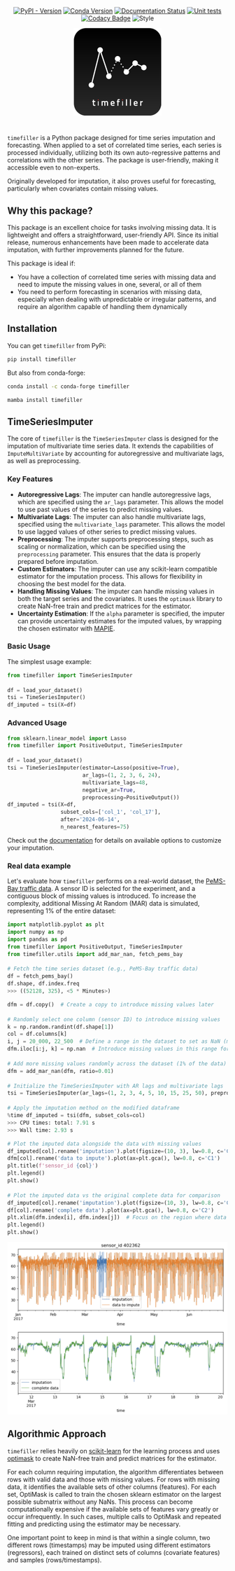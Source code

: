 <div align="center">

[![PyPI - Version](https://img.shields.io/pypi/v/timefiller)](https://pypi.org/project/timefiller/)
[![Conda Version](https://img.shields.io/conda/vn/conda-forge/timefiller.svg)](https://anaconda.org/conda-forge/timefiller)
[![Documentation Status](https://readthedocs.org/projects/timefiller/badge/?version=latest)](https://timefiller.readthedocs.io/en/latest/?badge=latest)
[![Unit tests](https://github.com/CyrilJl/timefiller/actions/workflows/pytest.yml/badge.svg)](https://github.com/CyrilJl/timefiller/actions/workflows/pytest.yml)
[![Codacy Badge](https://app.codacy.com/project/badge/Grade/51d0dd39565a410985a6836e7d6bcd0b)](https://app.codacy.com/gh/CyrilJl/TimeFiller/dashboard?utm_source=gh&utm_medium=referral&utm_content=&utm_campaign=Badge_grade)
![Style](https://img.shields.io/badge/style-ruff-41B5BE?style=flat)

<img src="https://raw.githubusercontent.com/CyrilJl/timefiller/main/_static/logo_timefiller.svg" alt="Logo BatchStats" width="200" height="200">

</div>

#

`timefiller` is a Python package designed for time series imputation and forecasting. When applied to a set of correlated time series, each series is processed individually, utilizing both its own auto-regressive patterns and correlations with the other series. The package is user-friendly, making it accessible even to non-experts.

Originally developed for imputation, it also proves useful for forecasting, particularly when covariates contain missing values.

## Why this package?

This package is an excellent choice for tasks involving missing data. It is lightweight and offers a straightforward, user-friendly API. Since its initial release, numerous enhancements have been made to accelerate data imputation, with further improvements planned for the future.

This package is ideal if:

- You have a collection of correlated time series with missing data and need to impute the missing values in one, several, or all of them
- You need to perform forecasting in scenarios with missing data, especially when dealing with unpredictable or irregular patterns, and require an algorithm capable of handling them dynamically

## Installation

You can get ``timefiller`` from PyPi:

```bash
pip install timefiller
```

But also from conda-forge:

```bash
conda install -c conda-forge timefiller
```

```bash
mamba install timefiller
```

## TimeSeriesImputer

The core of `timefiller` is the `TimeSeriesImputer` class is designed for the imputation of multivariate time series data. It extends the capabilities of `ImputeMultiVariate` by accounting for autoregressive and multivariate lags, as well as preprocessing.

### Key Features

- **Autoregressive Lags**: The imputer can handle autoregressive lags, which are specified using the `ar_lags` parameter. This allows the model to use past values of the series to predict missing values.
- **Multivariate Lags**: The imputer can also handle multivariate lags, specified using the `multivariate_lags` parameter. This allows the model to use lagged values of other series to predict missing values.
- **Preprocessing**: The imputer supports preprocessing steps, such as scaling or normalization, which can be specified using the `preprocessing` parameter. This ensures that the data is properly prepared before imputation.
- **Custom Estimators**: The imputer can use any scikit-learn compatible estimator for the imputation process. This allows for flexibility in choosing the best model for the data.
- **Handling Missing Values**: The imputer can handle missing values in both the target series and the covariates. It uses the `optimask` library to create NaN-free train and predict matrices for the estimator.
- **Uncertainty Estimation**: If the `alpha` parameter is specified, the imputer can provide uncertainty estimates for the imputed values, by wrapping the chosen estimator with [MAPIE](https://mapie.readthedocs.io/en/latest/).

### Basic Usage

The simplest usage example:

```python
from timefiller import TimeSeriesImputer

df = load_your_dataset()
tsi = TimeSeriesImputer()
df_imputed = tsi(X=df)
```

### Advanced Usage

```python
from sklearn.linear_model import Lasso
from timefiller import PositiveOutput, TimeSeriesImputer

df = load_your_dataset()
tsi = TimeSeriesImputer(estimator=Lasso(positive=True),
                        ar_lags=(1, 2, 3, 6, 24),
                        multivariate_lags=48,
                        negative_ar=True,
                        preprocessing=PositiveOutput())
df_imputed = tsi(X=df,
                 subset_cols=['col_1', 'col_17'],
                 after='2024-06-14',
                 n_nearest_features=75)
```

Check out the [documentation](https://timefiller.readthedocs.io/en/latest/index.html) for details on available options to customize your imputation.

### Real data example

Let's evaluate how ``timefiller`` performs on a real-world dataset, the [PeMS-Bay traffic data](https://zenodo.org/records/5724362). A sensor ID is selected for the experiment, and a contiguous block of missing values is introduced. To increase the complexity, additional Missing At Random (MAR) data is simulated, representing 1% of the entire dataset:

```python
import matplotlib.pyplot as plt
import numpy as np
import pandas as pd
from timefiller import PositiveOutput, TimeSeriesImputer
from timefiller.utils import add_mar_nan, fetch_pems_bay

# Fetch the time series dataset (e.g., PeMS-Bay traffic data)
df = fetch_pems_bay()
df.shape, df.index.freq
>>> ((52128, 325), <5 * Minutes>)
```

```python
dfm = df.copy()  # Create a copy to introduce missing values later

# Randomly select one column (sensor ID) to introduce missing values
k = np.random.randint(df.shape[1])
col = df.columns[k]
i, j = 20_000, 22_500  # Define a range in the dataset to set as NaN (missing values)
dfm.iloc[i:j, k] = np.nan  # Introduce missing values in this range for the selected column

# Add more missing values randomly across the dataset (1% of the data)
dfm = add_mar_nan(dfm, ratio=0.01)

# Initialize the TimeSeriesImputer with AR lags and multivariate lags
tsi = TimeSeriesImputer(ar_lags=(1, 2, 3, 4, 5, 10, 15, 25, 50), preprocessing=PositiveOutput())

# Apply the imputation method on the modified dataframe
%time df_imputed = tsi(dfm, subset_cols=col)
>>> CPU times: total: 7.91 s
>>> Wall time: 2.93 s
```

```python
# Plot the imputed data alongside the data with missing values
df_imputed[col].rename('imputation').plot(figsize=(10, 3), lw=0.8, c='C0')
dfm[col].rename('data to impute').plot(ax=plt.gca(), lw=0.8, c='C1')
plt.title(f'sensor_id {col}')
plt.legend()
plt.show()

# Plot the imputed data vs the original complete data for comparison
df_imputed[col].rename('imputation').plot(figsize=(10, 3), lw=0.8, c='C0')
df[col].rename('complete data').plot(ax=plt.gca(), lw=0.8, c='C2')
plt.xlim(dfm.index[i], dfm.index[j])  # Focus on the region where data was missing
plt.legend()
plt.show()
```

<img src="https://raw.githubusercontent.com/CyrilJl/timefiller/main/_static/result_imputation.png" width="750" alt="result">

## Algorithmic Approach

`timefiller` relies heavily on [scikit-learn](https://scikit-learn.org/stable/) for the learning process and uses [optimask](https://optimask.readthedocs.io/en/latest/index.html) to create NaN-free train and
predict matrices for the estimator.

For each column requiring imputation, the algorithm differentiates between rows with valid data and those with missing values. For rows with missing data, it identifies the available sets of other columns (features).
For each set, OptiMask is called to train the chosen sklearn estimator on the largest possible submatrix without any NaNs. This process can become computationally expensive if the available sets of features vary
greatly or occur infrequently. In such cases, multiple calls to OptiMask and repeated fitting and predicting using the estimator may be necessary.

One important point to keep in mind is that within a single column, two different rows (timestamps) may be imputed using different estimators (regressors), each trained on distinct sets of columns (covariate features)
and samples (rows/timestamps).

